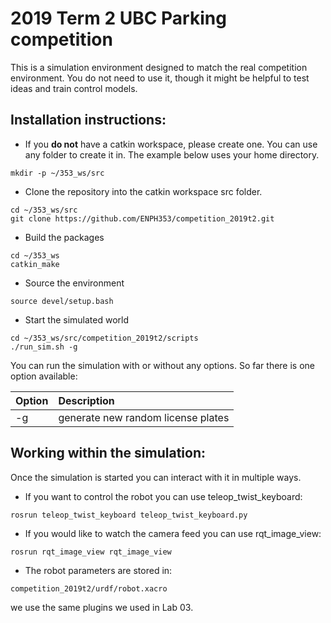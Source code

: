 # 2019 Term 2 UBC Parking competition

This is a simulation environment designed to match the real competition environment. You do not need to use it, though it might be helpful to test ideas and train control models.

## Installation instructions:
* If you **do not** have a catkin workspace, please create one. You can use any folder to create it in. The example below uses your home directory.
```
mkdir -p ~/353_ws/src
```

* Clone the repository into the catkin workspace src folder.
```
cd ~/353_ws/src
git clone https://github.com/ENPH353/competition_2019t2.git
```

* Build the packages
```
cd ~/353_ws
catkin_make
```

* Source the environment
```
source devel/setup.bash
```

* Start the simulated world
```
cd ~/353_ws/src/competition_2019t2/scripts
./run_sim.sh -g
```
You can run the simulation with or without any options. So far there is one option available:

| Option | Description      |
|:-------|:---------------- |
| -g     | generate new random license plates |

## Working within the simulation:
Once the simulation is started you can interact with it in multiple ways.

* If you want to control the robot you can use teleop_twist_keyboard:
```
rosrun teleop_twist_keyboard teleop_twist_keyboard.py 
```

* If you would like to watch the camera feed you can use rqt_image_view:
```
rosrun rqt_image_view rqt_image_view 
```

* The robot parameters are stored in:
```
competition_2019t2/urdf/robot.xacro
```
we use the same plugins we used in Lab 03.

